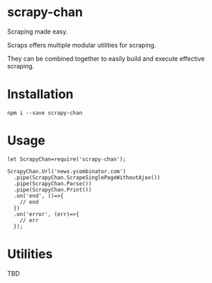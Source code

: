 # scrapy-chan

Scraping made easy.

Scraps offers multiple modular utilities for scraping. 

They can be combined together to easily build and execute effective scraping.

# Installation

`npm i --save scrapy-chan`

# Usage

```
let ScrapyChan=require('scrapy-chan');

ScrapyChan.Url('news.ycombinator.com')
  .pipe(ScrapyChan.ScrapeSinglePageWithoutAjax())
  .pipe(ScrapyChan.Parse())
  .pipe(ScrapyChan.Print())
  .on('end', ()=>{
    // end  
  })
  .on('error', (err)=>{
    // err
  });
```

# Utilities

TBD
